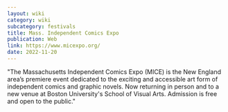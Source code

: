 ```yaml
---
layout: wiki
category: wiki
subcategory: festivals
title: Mass. Independent Comics Expo
publication: Web
link: https://www.micexpo.org/
date: 2022-11-20
---
```


"The Massachusetts Independent Comics Expo (MICE) is the New England area’s premiere event dedicated to the exciting and accessible art form of independent comics and graphic novels. Now returning in person and to a new venue at Boston University's School of Visual Arts. Admission is free and open to the public."
